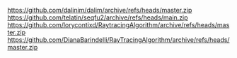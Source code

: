 https://github.com/dalinim/dalim/archive/refs/heads/master.zip
https://github.com/telatin/seqfu2/archive/refs/heads/main.zip
https://github.com/lorycontixd/RaytracingAlgorithm/archive/refs/heads/master.zip
https://github.com/DianaBarindelli/RayTracingAlgorithm/archive/refs/heads/master.zip
